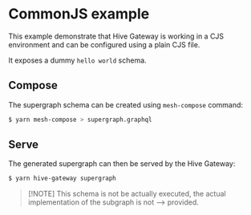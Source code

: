 # CommonJS example

This example demonstrate that Hive Gateway is working in a CJS environment and can be configured
using a plain CJS file.

It exposes a dummy `hello world` schema.

## Compose

The supergraph schema can be created using `mesh-compose` command:

```bash
$ yarn mesh-compose > supergraph.graphql
```

## Serve

The generated supergraph can then be served by the Hive Gateway:

```bash
$ yarn hive-gateway supergraph
```

> [!NOTE] This schema is not be actually executed, the actual implementation of the subgraph is not
> --> provided.
